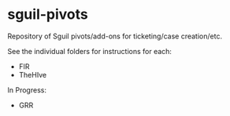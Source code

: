 # sguil-pivots
Repository of Sguil pivots/add-ons for ticketing/case creation/etc.

See the individual folders for instructions for each:

* FIR
* TheHIve

In Progress:

* GRR
